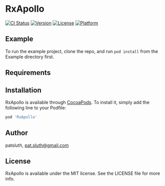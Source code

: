 # RxApollo

[![CI Status](https://img.shields.io/travis/patsluth/RxApollo.svg?style=flat)](https://travis-ci.org/patsluth/RxApollo)
[![Version](https://img.shields.io/cocoapods/v/RxApollo.svg?style=flat)](https://cocoapods.org/pods/RxApollo)
[![License](https://img.shields.io/cocoapods/l/RxApollo.svg?style=flat)](https://cocoapods.org/pods/RxApollo)
[![Platform](https://img.shields.io/cocoapods/p/RxApollo.svg?style=flat)](https://cocoapods.org/pods/RxApollo)

## Example

To run the example project, clone the repo, and run `pod install` from the Example directory first.

## Requirements

## Installation

RxApollo is available through [CocoaPods](https://cocoapods.org). To install
it, simply add the following line to your Podfile:

```ruby
pod 'RxApollo'
```

## Author

patsluth, pat.sluth@gmail.com

## License

RxApollo is available under the MIT license. See the LICENSE file for more info.
